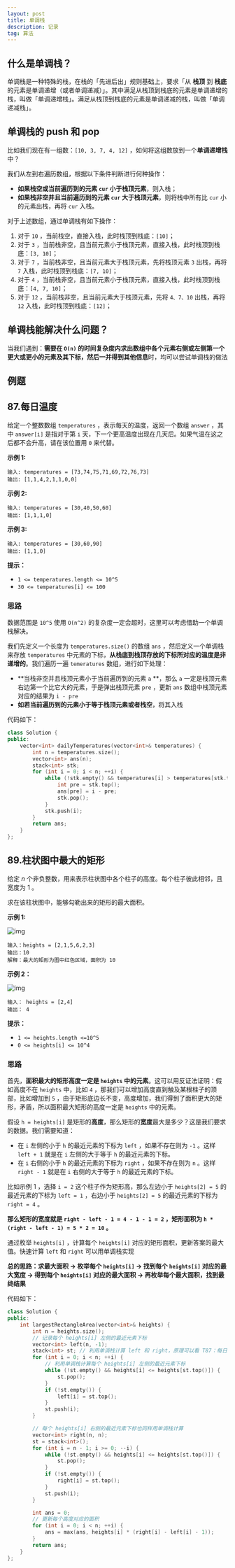 ```yaml
---
layout: post
title: 单调栈
description: 记录
tag: 算法
---
```

## 什么是单调栈？

单调栈是一种特殊的栈，在栈的「先进后出」规则基础上，要求「从 **栈顶** 到 **栈底** 的元素是单调递增（或者单调递减）」。其中满足从栈顶到栈底的元素是单调递增的栈，叫做「单调递增栈」。满足从栈顶到栈底的元素是单调递减的栈，叫做「单调递减栈」。





## 单调栈的 push 和 pop

比如我们现在有一组数：`[10, 3, 7, 4, 12]` ，如何将这组数放到一个**单调递增栈**中？

我们从左到右遍历数组，根据以下条件判断进行何种操作：

- **如果栈空或当前遍历到的元素 `cur` 小于栈顶元素**，则入栈；
- **如果栈非空并且当前遍历到的元素 `cur` 大于栈顶元素**，则将栈中所有比 `cur` 小的元素出栈，再将 `cur` 入栈。

对于上述数组，通过单调栈有如下操作：

1. 对于 `10` ，当前栈空，直接入栈，此时栈顶到栈底：`[10]`；
2. 对于 `3` ，当前栈非空，且当前元素小于栈顶元素，直接入栈，此时栈顶到栈底：`[3, 10]`；
3. 对于 `7` ，当前栈非空，且当前元素大于栈顶元素，先将栈顶元素 `3` 出栈，再将 `7` 入栈，此时栈顶到栈底：`[7, 10]`；
4. 对于 `4` ，当前栈非空，且当前元素小于栈顶元素，直接入栈，此时栈顶到栈底：`[4, 7, 10]`；
5. 对于 `12` ，当前栈非空，且当前元素大于栈顶元素，先将 `4、7、10`  出栈，再将 `12` 入栈，此时栈顶到栈底：`[12]`；





## 单调栈能解决什么问题？

当我们遇到：**需要在 `O(n)` 的时间复杂度内求出数组中各个元素右侧或左侧第一个更大或更小的元素及其下标，然后一并得到其他信息**时，均可以尝试单调栈的做法





## 例题

## 87.每日温度

给定一个整数数组 `temperatures` ，表示每天的温度，返回一个数组 `answer` ，其中 `answer[i]` 是指对于第 `i` 天，下一个更高温度出现在几天后。如果气温在这之后都不会升高，请在该位置用 `0` 来代替。

 

**示例 1:**

```
输入: temperatures = [73,74,75,71,69,72,76,73]
输出: [1,1,4,2,1,1,0,0]
```

**示例 2:**

```
输入: temperatures = [30,40,50,60]
输出: [1,1,1,0]
```

**示例 3:**

```
输入: temperatures = [30,60,90]
输出: [1,1,0]
```

 

**提示：**

- `1 <= temperatures.length <= 10^5`
- `30 <= temperatures[i] <= 100`



### 思路

数据范围是 `10^5` 使用 `O(n^2)` 的复杂度一定会超时，这里可以考虑借助一个单调栈解决。

我们先定义一个长度为 `temperatures.size()` 的数组 `ans` ，然后定义一个单调栈来存放 `temperatures` 中元素的下标，**从栈底到栈顶存放的下标所对应的温度是非递增的**。我们遍历一遍 `temeratures` 数组，进行如下处理：

- **当栈非空并且栈顶元素小于当前遍历到的元素 `a` **，那么 `a` 一定是栈顶元素右边第一个比它大的元素，于是弹出栈顶元素 `pre` ，更新 `ans` 数组中栈顶元素对应的结果为 `i - pre` 
- **如若当前遍历到的元素小于等于栈顶元素或者栈空**，将其入栈

代码如下：

```c++
class Solution {
public:
    vector<int> dailyTemperatures(vector<int>& temperatures) {
        int n = temperatures.size();
        vector<int> ans(n);
        stack<int> stk;
        for (int i = 0; i < n; ++i) {
            while (!stk.empty() && temperatures[i] > temperatures[stk.top()]) {
                int pre = stk.top();
                ans[pre] = i - pre;
                stk.pop();
            }
            stk.push(i);
        }
        return ans;
    }
};
```







## 89.柱状图中最大的矩形

给定 *n* 个非负整数，用来表示柱状图中各个柱子的高度。每个柱子彼此相邻，且宽度为 1 。

求在该柱状图中，能够勾勒出来的矩形的最大面积。

 

**示例 1:**

![img](https://assets.leetcode.com/uploads/2021/01/04/histogram.jpg)

```
输入：heights = [2,1,5,6,2,3]
输出：10
解释：最大的矩形为图中红色区域，面积为 10
```

**示例 2：**

![img](https://assets.leetcode.com/uploads/2021/01/04/histogram-1.jpg)

```
输入： heights = [2,4]
输出： 4
```

 

**提示：**

- `1 <= heights.length <=10^5`
- `0 <= heights[i] <= 10^4`



### 思路

首先，**面积最大的矩形高度一定是 `heights` 中的元素**。这可以用反证法证明：假如高度不在 `heights` 中，比如 `4` ，那我们可以增加高度直到触及某根柱子的顶部，比如增加到 `5` ，由于矩形底边长不变，高度增加，我们得到了面积更大的矩形，矛盾，所以面积最大矩形的高度一定是 `heights` 中的元素。

假设 `h = heights[i]` 是矩形的**高度**，那么矩形的**宽度**最大是多少？这是我们要求的数据。我们需要知道：

- 在 `i` 左侧的小于 `h` 的最近元素的下标为 `left` ，如果不存在则为 `-1` 。这样 `left + 1` 就是在 `i` 左侧的大于等于 `h` 的最近元素的下标。
- 在 `i` 右侧的小于 `h` 的最近元素的下标为 `right` ，如果不存在则为 `n` 。这样 `right - 1` 就是在 `i` 右侧的大于等于 `h` 的最近元素的下标。

比如示例 1 ，选择 `i = 2` 这个柱子作为矩形高，那么左边小于 `heights[2] = 5` 的最近元素的下标为 `left = 1` ，右边小于 `heights[2] = 5` 的最近元素的下标为 `right = 4` 。

**那么矩形的宽度就是 `right - left - 1 = 4 - 1 - 1 = 2` ，矩形面积为 `h * (right - left - 1) = 5 * 2 = 10` 。**

通过枚举 `heights[i]` ，计算每个 `heights[i]` 对应的矩形面积，更新答案的最大值。快速计算 `left` 和 `right` 可以用单调栈实现

**总的思路：求最大面积 -> 枚举每个 `heights[i]` -> 找到每个 `heights[i]` 对应的最大宽度 -> 得到每个 `heights[i]` 对应的最大面积 -> 再枚举每个最大面积，找到最终结果**

代码如下：

```c++
class Solution {
public:
    int largestRectangleArea(vector<int>& heights) {
        int n = heights.size();
        // 记录每个 heights[i] 左侧的最近元素下标
        vector<int> left(n, -1);
        stack<int> st; // 利用单调栈计算 left 和 right，原理可以看 T87：每日温度
        for (int i = 0; i < n; ++i) {
            // 利用单调栈计算每个 heights[i] 左侧的最近元素下标
            while (!st.empty() && heights[i] <= heights[st.top()]) {
                st.pop();
            }
            if (!st.empty()) {
                left[i] = st.top();
            }
            st.push(i);
        }

        // 每个 heights[i] 右侧的最近元素下标也同样用单调栈计算
        vector<int> right(n, n);
        st = stack<int>();
        for (int i = n - 1; i >= 0; --i) {
            while (!st.empty() && heights[i] <= heights[st.top()]) {
                st.pop();
            }
            if (!st.empty()) {
                right[i] = st.top();
            }
            st.push(i);
        }

        int ans = 0; 
        // 更新每个高度对应的面积
        for (int i = 0; i < n; ++i) {
            ans = max(ans, heights[i] * (right[i] - left[i] - 1));
        }
        return ans;
    }
};
```

